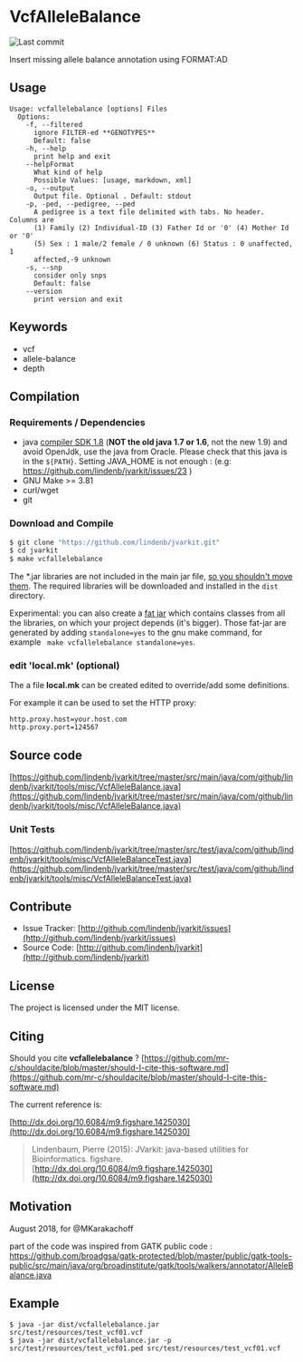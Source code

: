 # VcfAlleleBalance

![Last commit](https://img.shields.io/github/last-commit/lindenb/jvarkit.png)

Insert missing allele balance annotation using FORMAT:AD


## Usage

```
Usage: vcfallelebalance [options] Files
  Options:
    -f, --filtered
      ignore FILTER-ed **GENOTYPES**
      Default: false
    -h, --help
      print help and exit
    --helpFormat
      What kind of help
      Possible Values: [usage, markdown, xml]
    -o, --output
      Output file. Optional . Default: stdout
    -p, -ped, --pedigree, --ped
      A pedigree is a text file delimited with tabs. No header. Columns are 
      (1) Family (2) Individual-ID (3) Father Id or '0' (4) Mother Id or '0' 
      (5) Sex : 1 male/2 female / 0 unknown (6) Status : 0 unaffected, 1 
      affected,-9 unknown
    -s, --snp
      consider only snps
      Default: false
    --version
      print version and exit

```


## Keywords

 * vcf
 * allele-balance
 * depth


## Compilation

### Requirements / Dependencies

* java [compiler SDK 1.8](http://www.oracle.com/technetwork/java/index.html) (**NOT the old java 1.7 or 1.6**, not the new 1.9) and avoid OpenJdk, use the java from Oracle. Please check that this java is in the `${PATH}`. Setting JAVA_HOME is not enough : (e.g: https://github.com/lindenb/jvarkit/issues/23 )
* GNU Make >= 3.81
* curl/wget
* git


### Download and Compile

```bash
$ git clone "https://github.com/lindenb/jvarkit.git"
$ cd jvarkit
$ make vcfallelebalance
```

The *.jar libraries are not included in the main jar file, [so you shouldn't move them](https://github.com/lindenb/jvarkit/issues/15#issuecomment-140099011 ).
The required libraries will be downloaded and installed in the `dist` directory.

Experimental: you can also create a [fat jar](https://stackoverflow.com/questions/19150811/) which contains classes from all the libraries, on which your project depends (it's bigger). Those fat-jar are generated by adding `standalone=yes` to the gnu make command, for example ` make vcfallelebalance standalone=yes`.

### edit 'local.mk' (optional)

The a file **local.mk** can be created edited to override/add some definitions.

For example it can be used to set the HTTP proxy:

```
http.proxy.host=your.host.com
http.proxy.port=124567
```
## Source code 

[https://github.com/lindenb/jvarkit/tree/master/src/main/java/com/github/lindenb/jvarkit/tools/misc/VcfAlleleBalance.java](https://github.com/lindenb/jvarkit/tree/master/src/main/java/com/github/lindenb/jvarkit/tools/misc/VcfAlleleBalance.java)

### Unit Tests

[https://github.com/lindenb/jvarkit/tree/master/src/test/java/com/github/lindenb/jvarkit/tools/misc/VcfAlleleBalanceTest.java](https://github.com/lindenb/jvarkit/tree/master/src/test/java/com/github/lindenb/jvarkit/tools/misc/VcfAlleleBalanceTest.java)


## Contribute

- Issue Tracker: [http://github.com/lindenb/jvarkit/issues](http://github.com/lindenb/jvarkit/issues)
- Source Code: [http://github.com/lindenb/jvarkit](http://github.com/lindenb/jvarkit)

## License

The project is licensed under the MIT license.

## Citing

Should you cite **vcfallelebalance** ? [https://github.com/mr-c/shouldacite/blob/master/should-I-cite-this-software.md](https://github.com/mr-c/shouldacite/blob/master/should-I-cite-this-software.md)

The current reference is:

[http://dx.doi.org/10.6084/m9.figshare.1425030](http://dx.doi.org/10.6084/m9.figshare.1425030)

> Lindenbaum, Pierre (2015): JVarkit: java-based utilities for Bioinformatics. figshare.
> [http://dx.doi.org/10.6084/m9.figshare.1425030](http://dx.doi.org/10.6084/m9.figshare.1425030)


## Motivation

August 2018, for @MKarakachoff

part of the code was inspired from GATK public code :  https://github.com/broadgsa/gatk-protected/blob/master/public/gatk-tools-public/src/main/java/org/broadinstitute/gatk/tools/walkers/annotator/AlleleBalance.java

## Example

```
$ java -jar dist/vcfallelebalance.jar  src/test/resources/test_vcf01.vcf
$ java -jar dist/vcfallelebalance.jar -p src/test/resources/test_vcf01.ped src/test/resources/test_vcf01.vcf
```


